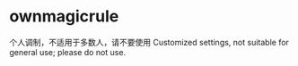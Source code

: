 # ownmagicrule
个人调制，不适用于多数人，请不要使用 Customized settings, not suitable for general use; please do not use.

